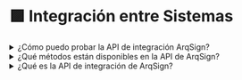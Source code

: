 # 🟪 Integración entre Sistemas

<details>

<summary>¿Cómo puedo probar la API de integración ArqSign?</summary>

Para probar la API de integración ArqSign, puedes crear una cuenta de prueba gratuita en nuestro sitio y probar a través de la herramienta Postman (no uses Swagger).

En tu cuenta de prueba gratuita, tendrás acceso al Menú “Integraciones” donde obtendrás la información necesaria para la prueba.

Ahora solo sigue las instrucciones de la documentación disponible haciendo [<mark style="color:blue;">clic aquí.</mark>](../administracao/integracoes/)

</details>

<details>

<summary>¿Qué métodos están disponibles en la API de ArqSign?</summary>

La API de integración de la plataforma ArqSign está diseñada para que otros softwares construyan su integración a nuestra solución de firma.

Los métodos disponibles son:

[<mark style="color:blue;">**POST**</mark> <mark style="color:blue;"></mark><mark style="color:blue;">– Enviar documento para firmar</mark>](../administracao/integracoes/metodos-disponiveis-na-api/post-api-v1-processo-enviar-documento-para-assinar.md)

[<mark style="color:blue;">**GET**</mark> <mark style="color:blue;"></mark><mark style="color:blue;">– Seguimiento del estado del documento enviado para firma</mark>](../administracao/integracoes/metodos-disponiveis-na-api/get-api-v1-processo-idprocesso.md)

[<mark style="color:blue;">**GET**</mark> <mark style="color:blue;"></mark><mark style="color:blue;">– Retorno del documento y registros después de la conclusión de la firma</mark>](../administracao/integracoes/metodos-disponiveis-na-api/get-api-v1-processo-idprocesso-status-do-processo.md)

[<mark style="color:blue;">**GET**</mark> <mark style="color:blue;"></mark><mark style="color:blue;">– Seguimiento de los datos de los signatarios que tienen acción de firmar electrónicamente en un proceso de firma</mark>](../administracao/integracoes/metodos-disponiveis-na-api/get-api-v1-processo-idprocesso-dados-signatarios.md)

[<mark style="color:blue;">**PATCH**</mark> <mark style="color:blue;"></mark><mark style="color:blue;">– Reenvío de documento para firma</mark>](../administracao/integracoes/metodos-disponiveis-na-api/patch-api-v1-processo-idprocesso-reenviar-processo.md)

[<mark style="color:blue;">**PATCH**</mark> <mark style="color:blue;"></mark><mark style="color:blue;">– Cancelación del envío de documento para firma</mark>](../administracao/integracoes/metodos-disponiveis-na-api/patch-api-v1-processo-idprocesso-cancelar-processo.md)

</details>

<details>

<summary>¿Qué es la API de integración de ArqSign?</summary>

API es la abreviatura de Application Programming Interface, o, en español, Interfaz de Programación de Aplicaciones.

Es decir, es una forma de comunicación entre sistemas que permite la integración entre ellos.

A través de la integración de sistemas, es posible:

* Intercambiar información entre los sistemas integrados.
* Automatizar acciones entre los sistemas integrados.

Con la API de integración de ArqSign, puedes integrar fácilmente la Firma Electrónica de ArqSign con otras soluciones de tu empresa.

De esta manera, mejoras la experiencia del usuario, aumentas la productividad y seguridad, y reduces riesgos operacionales y tareas repetitivas, ya que se utilizan muchos datos que ya han sido validados en los procesos.

[<mark style="color:blue;">Haz clic aquí</mark>](https://www.youtube.com/watch?v=oSHOBNiawgY) para ver el video explicativo.

</details>
